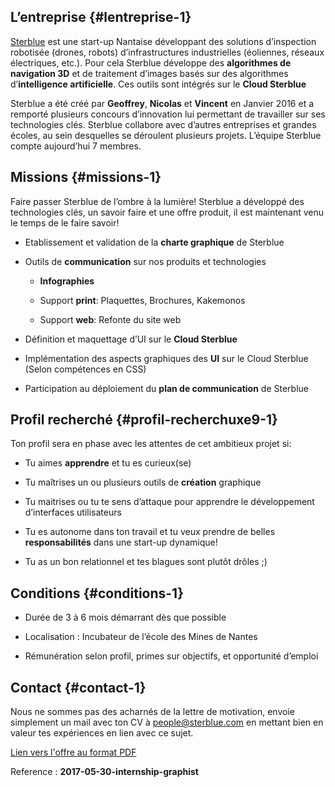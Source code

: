 ﻿L’entreprise {#lentreprise-1}
------------

[Sterblue](http://www.sterblue.com) est une start-up Nantaise
développant des solutions d’inspection robotisée (drones, robots)
d’infrastructures industrielles (éoliennes, réseaux électriques, etc.).
Pour cela Sterblue développe des **algorithmes de navigation 3D** et de
traitement d’images basés sur des algorithmes d’**intelligence
artificielle**. Ces outils sont intégrés sur le **Cloud Sterblue**

Sterblue a été créé par **Geoffrey**, **Nicolas** et **Vincent** en
Janvier 2016 et a remporté plusieurs concours d’innovation lui
permettant de travailler sur ses technologies clés. Sterblue collabore
avec d’autres entreprises et grandes écoles, au sein desquelles se
déroulent plusieurs projets. L’équipe Sterblue compte aujourd’hui 7
membres.

Missions {#missions-1}
--------

Faire passer Sterblue de l’ombre à la lumière! Sterblue a développé des
technologies clés, un savoir faire et une offre produit, il est
maintenant venu le temps de le faire savoir!

-   Etablissement et validation de la **charte graphique** de Sterblue

-   Outils de **communication** sur nos produits et technologies

    -   **Infographies**

    -   Support **print**: Plaquettes, Brochures, Kakemonos

    -   Support **web**: Refonte du site web

-   Définition et maquettage d’UI sur le **Cloud Sterblue**

-   Implémentation des aspects graphiques des **UI** sur le Cloud
    Sterblue (Selon compétences en CSS)

-   Participation au déploiement du **plan de communication** de
    Sterblue

Profil recherché {#profil-recherchuxe9-1}
----------------

Ton profil sera en phase avec les attentes de cet ambitieux projet si:

-   Tu aimes **apprendre** et tu es curieux(se)

-   Tu maîtrises un ou plusieurs outils de **création** graphique

-   Tu maitrises ou tu te sens d’attaque pour apprendre le développement
    d’interfaces utilisateurs

-   Tu es autonome dans ton travail et tu veux prendre de belles
    **responsabilités** dans une start-up dynamique!

-   Tu as un bon relationnel et tes blagues sont plutôt drôles ;)

Conditions {#conditions-1}
----------

-   Durée de 3 à 6 mois démarrant dès que possible

-   Localisation : Incubateur de l’école des Mines de Nantes

-   Rémunération selon profil, primes sur objectifs, et opportunité
    d’emploi

Contact {#contact-1}
-------

Nous ne sommes pas des acharnés de la lettre de motivation, envoie
simplement un mail avec ton CV à <people@sterblue.com> en mettant bien
en valeur tes expériences en lien avec ce sujet.

[Lien vers l'offre au format PDF](/jobs/pdf/2017-05-30-internship-graphist.pdf)

Reference : **2017-05-30-internship-graphist**
